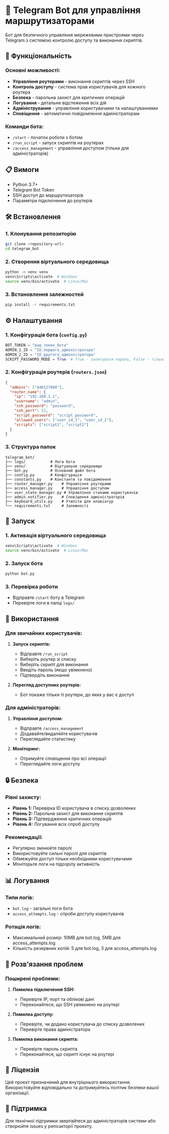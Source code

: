 # 🤖 Telegram Bot для управління маршрутизаторами

Бот для безпечного управління мережевими пристроями через Telegram з системою контролю доступу та виконання скриптів.

## 🚀 Функціональність

### Основні можливості:
- **Управління роутерами** - виконання скриптів через SSH
- **Контроль доступу** - система прав користувачів для кожного роутера
- **Безпека** - парольна захист для критичних операцій
- **Логування** - детальне відстеження всіх дій
- **Адміністрування** - управління користувачами та налаштуваннями
- **Сповіщення** - автоматичні повідомлення адміністраторам

### Команди бота:
- `/start` - початок роботи з ботом
- `/run_script` - запуск скриптів на роутерах
- `/access_management` - управління доступом (тільки для адміністраторів)

## 📋 Вимоги

- Python 3.7+
- Telegram Bot Token
- SSH доступ до маршрутизаторів
- Параметри підключення до роутерів

## 🛠 Встановлення

### 1. Клонування репозиторію
```bash
git clone <repository-url>
cd telegram_bot
```

### 2. Створення віртуального середовища
```bash
python -m venv venv
venv\Scripts\activate  # Windows
source venv/bin/activate  # Linux/Mac
```

### 3. Встановлення залежностей
```bash
pip install -r requirements.txt
```

## ⚙️ Налаштування

### 1. Конфігурація бота (`config.py`)
```python
BOT_TOKEN = "ваш_токен_бота"
ADMIN_1_ID = "ID_першого_адміністратора"
ADMIN_2_ID = "ID_другого_адміністратора"
SCRIPT_PASSWORD_MODE = True  # True - запитувати пароль, False - тільки підтвердження
```

### 2. Конфігурація роутерів (`routers.json`)
```json
{
  "admins": ["440127888"],
  "router_name": {
    "ip": "192.168.1.1",
    "username": "admin",
    "ssh_password": "password",
    "ssh_port": 22,
    "script_password": "script_password",
    "allowed_users": ["user_id_1", "user_id_2"],
    "scripts": ["script1", "script2"]
  }
}
```

### 3. Структура папок
```
telegram_bot/
├── logs/           # Логи бота
├── venv/           # Віртуальне середовище
├── bot.py          # Основний файл бота
├── config.py       # Конфігурація
├── constants.py    # Константи та повідомлення
├── router_manager.py    # Управління роутерами
├── access_manager.py    # Управління доступом
├── user_state_manager.py # Управління станами користувачів
├── admin_notifier.py    # Сповіщення адміністраторів
├── keyboard_utils.py    # Утиліти для клавіатур
└── requirements.txt     # Залежності
```

## 🚀 Запуск

### 1. Активація віртуального середовища
```bash
venv\Scripts\activate  # Windows
source venv/bin/activate  # Linux/Mac
```

### 2. Запуск бота
```bash
python bot.py
```

### 3. Перевірка роботи
- Відправте `/start` боту в Telegram
- Перевірте логи в папці `logs/`

## 🔧 Використання

### Для звичайних користувачів:
1. **Запуск скриптів:**
   - Відправте `/run_script`
   - Виберіть роутер зі списку
   - Виберіть скрипт для виконання
   - Введіть пароль (якщо увімкнено)
   - Підтвердіть виконання

2. **Перегляд доступних роутерів:**
   - Бот покаже тільки ті роутери, до яких у вас є доступ

### Для адміністраторів:
1. **Управління доступом:**
   - Відправте `/access_management`
   - Додавайте/видаляйте користувачів
   - Переглядайте статистику

2. **Моніторинг:**
   - Отримуйте сповіщення про всі операції
   - Переглядайте логи доступу

## 🔒 Безпека

### Рівні захисту:
- **Рівень 1:** Перевірка ID користувача в списку дозволених
- **Рівень 2:** Парольна захист для виконання скриптів
- **Рівень 3:** Підтвердження критичних операцій
- **Рівень 4:** Логування всіх спроб доступу

### Рекомендації:
- Регулярно змінюйте паролі
- Використовуйте сильні паролі для скриптів
- Обмежуйте доступ тільки необхідними користувачами
- Моніторьте логи на підозрілу активність

## 📊 Логування

### Типи логів:
- `bot.log` - загальні логи бота
- `access_attempts.log` - спроби доступу користувачів

### Ротація логів:
- Максимальний розмір: 10MB для bot.log, 5MB для access_attempts.log
- Кількість резервних копій: 5 для bot.log, 3 для access_attempts.log

## 🐛 Розв'язання проблем

### Поширені проблеми:
1. **Помилка підключення SSH:**
   - Перевірте IP, порт та облікові дані
   - Переконайтеся, що SSH увімкнено на роутері

2. **Помилка доступу:**
   - Перевірте, чи додано користувача до списку дозволених
   - Перевірте права адміністратора

3. **Помилка виконання скрипта:**
   - Перевірте пароль скрипта
   - Переконайтеся, що скрипт існує на роутері

## 📝 Ліцензія

Цей проєкт призначений для внутрішнього використання. Використовуйте відповідально та дотримуйтесь політик безпеки вашої організації.

## 🤝 Підтримка

Для технічної підтримки звертайтеся до адміністраторів системи або створюйте issues у репозиторії проєкту. 